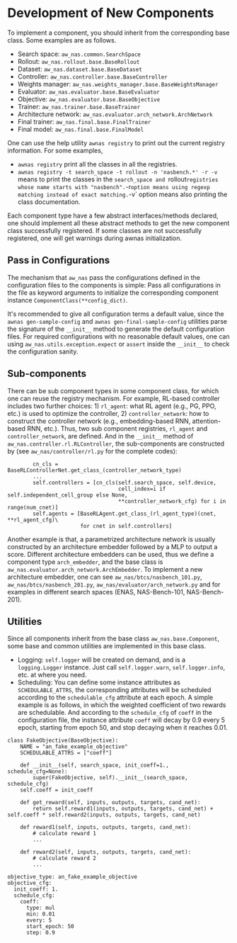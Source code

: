 # Development of New Components

To implement a component, you should inherit from the corresponding base class. Some examples are as follows.
* Search space: `aw_nas.common.SearchSpace`
* Rollout: `aw_nas.rollout.base.BaseRollout`
* Dataset: `aw_nas.dataset.base.BaseDataset`
* Controller: `aw_nas.controller.base.BaseController`
* Weights manager: `aw_nas.weights_manager.base.BaseWeightsManager`
* Evaluator: `aw_nas.evaluator.base.BaseEvaluator`
* Objective: `aw_nas.evaluator.base.BaseObjective`
* Trainer: `aw_nas.trainer.base.BaseTrainer`
* Architecture network: `aw_nas.evaluator.arch_network.ArchNetwork`
* Final trainer: `aw_nas.final.base.FinalTrainer`
* Final model: `aw_nas.final.base.FinalModel`

One can use the help utility `awnas registry` to print out the current registry information. For some examples,
* `awnas registry` print all the classes in all the registries.
* `awnas registry -t search_space -t rollout -n 'nasbench.*' -r -v` means to print the classes in the `search_space and `rollout` registries whose name starts with "nasbench". `-r` option means using regexp matching instead of exact matching. `-v` option means also printing the class documentation.

Each component type have a few abstract interfaces/methods declared, one should implement all these abstract methods to get the new component class successfully registered. If some classes are not successfully registered, one will get warnings during awnas initialization.

## Pass in Configurations

The mechanism that `aw_nas` pass the configurations defined in the configuration files to the components is simple: Pass all configurations in the file as keyword arguments to initialize the corresponding component instance `ComponentClass(**config_dict)`.

It's recommended to give all configuration terms a default value, since the `awnas gen-sample-config` and `awnas gen-final-sample-config` utilities parse the signature of the `__init__` method to generate the default configuration files. For required configurations with no reasonable default values, one can using `aw_nas.utils.exception.expect` or `assert` inside the `__init__` to check the configuration sanity.

## Sub-components

There can be sub component types in some component class, for which one can reuse the registry mechanism. For example, RL-based controller includes two further choices: 1) `rl_agent`: what RL agent (e.g., PG, PPO, etc.) is used to optimize the controller, 2) `controller_network`: how to construct the controller network (e.g., embedding-based RNN, attention-based RNN, etc.). Thus, two sub component registries, `rl_agent` and `controller_network`, are defined. And in the `__init__` method of `aw_nas.controller.rl.RLController`, the sub-components are constructed by (see `aw_nas/controller/rl.py` for the complete codes):
```
        cn_cls = BaseRLControllerNet.get_class_(controller_network_type)
        ...
        self.controllers = [cn_cls(self.search_space, self.device,
                                   cell_index=i if self.independent_cell_group else None,
                                   **controller_network_cfg) for i in range(num_cnet)]
        self.agents = [BaseRLAgent.get_class_(rl_agent_type)(cnet, **rl_agent_cfg)\
                       for cnet in self.controllers]
```

Another example is that, a parametrized architecture network is usually constructed by an architecture embedder followed by a MLP to output a score. Different architecture embedders can be used, thus we define a component type `arch_embedder`, and the base class is `aw_nas.evaluator.arch_network.ArchEmbedder`. To implement a new architecture embedder, one can see `aw_nas/btcs/nasbench_101.py`, `aw_nas/btcs/nasbench_201.py`, `aw_nas/evaluator/arch_network.py` and for examples in different search spaces (ENAS, NAS-Bench-101, NAS-Bench-201).

## Utilities

Since all components inherit from the base class `aw_nas.base.Component`, some base and common utilities are implemented in this base class.

* Logging: `self.logger` will be created on demand, and is a `logging.Logger` instance. Just call `self.logger.warn`, `self.logger.info`, etc. at where you need.
* Scheduling: You can define some instance attributes as `SCHEDULABLE_ATTRS`, the corresponding attributes will be scheduled according to the `schedulable_cfg` attribute at each epoch. A simple example is as follows, in which the weighted coefficient of two rewards are schedulable. And according to the `schedule_cfg` of `coeff` in the configuration file, the instance attribute `coeff` will decay by 0.9 every 5 epoch, starting from epoch 50, and stop decaying when it reaches 0.01.

```
class FakeObjective(BaseObjective):
    NAME = "an_fake_example_objective"
    SCHEDULABLE_ATTRS = ["coeff"]

    def __init__(self, search_space, init_coeff=1., schedule_cfg=None):
        super(FakeObjective, self).__init__(search_space, schedule_cfg)
	self.coeff = init_coeff

    def get_reward(self, inputs, outputs, targets, cand_net):
        return self.reward1(inputs, outputs, targets, cand_net) + self.coeff * self.reward2(inputs, outputs, targets, cand_net)

    def reward1(self, inputs, outputs, targets, cand_net):
        # calculate reward 1
        ...

    def reward2(self, inputs, outputs, targets, cand_net):
        # calculate reward 2
        ...
```

```
objective_type: an_fake_example_objective
objective_cfg:
  init_coeff: 1.
  schedule_cfg:
    coeff:
      type: mul
      min: 0.01
      every: 5
      start_epoch: 50
      step: 0.9
```
